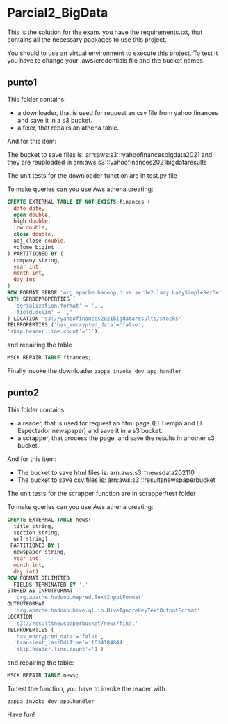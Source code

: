# Parcial2_BigData
This is the solution for the exam.
you have the requirements.txt, that contains all the necessary packages to use this project. 


You should to use an virtual environment to execute this project. To test it you have to change your .aws/credentials file and the bucket names. 

## punto1
This folder contains:
* a downloader, that is used for request an csv file from yahoo finances and save it in a s3 bucket.
* a fixer, that repairs an athena table.

And for this item:

The bucket to save files is: arn:aws:s3:::yahoofinancesbigdata2021 and they are reuploaded in arn:aws:s3:::yahoofinances2021bigdataresults

The unit tests for the downloader function are in test.py file

To make queries can you use Aws athena creating:

```sql
CREATE EXTERNAL TABLE IF NOT EXISTS finances (
  date date,
  open double,
  high double,
  low double,
  close double,
  adj_close double,
  volume bigint
) PARTITIONED BY (
  company string,
  year int,
  month int,
  day int
) 
ROW FORMAT SERDE 'org.apache.hadoop.hive.serde2.lazy.LazySimpleSerDe' 
WITH SERDEPROPERTIES (
  'serialization.format' = ',',
  'field.delim' = ','
) LOCATION 's3://yahoofinances2021bigdataresults/stocks'
TBLPROPERTIES ('has_encrypted_data'='false',
'skip.header.line.count'='1');

```
and repairing the table

``` sql
MSCK REPAIR TABLE finances;
```

Finally invoke the downloader
```zappa invoke dev app.handler```
## punto2

This folder contains:
* a reader, that is used for request an html page (El Tiempo and El Espectador newspaper) and save it in a s3 bucket.
* a scrapper, that process the page, and save the results in another s3 bucket.

And for this item:

* The bucket to save html files is: arn:aws:s3:::newsdata202110
* The bucket to save csv files is: arn:aws:s3:::resultsnewspaperbucket

The unit tests for the scrapper function are in scrapper/test folder 

To make queries can you use Aws athena creating:

```sql
CREATE EXTERNAL TABLE news(
  title string, 
  section string, 
  url string)
 PARTITIONED BY ( 
  newspaper string,
  year int,
  month int,
  day int)
ROW FORMAT DELIMITED 
  FIELDS TERMINATED BY ',' 
STORED AS INPUTFORMAT 
  'org.apache.hadoop.mapred.TextInputFormat' 
OUTPUTFORMAT 
  'org.apache.hadoop.hive.ql.io.HiveIgnoreKeyTextOutputFormat'
LOCATION
  's3://resultsnewspaperbucket/news/final'
TBLPROPERTIES (
  'has_encrypted_data'='false', 
  'transient_lastDdlTime'='1634184844',
  'skip.header.line.count'='1')
```
and repairing the table:

```sql
MSCK REPAIR TABLE news;
```


To test the function, you have to invoke the reader with

```zappa invoke dev app.handler```


Have fun!


